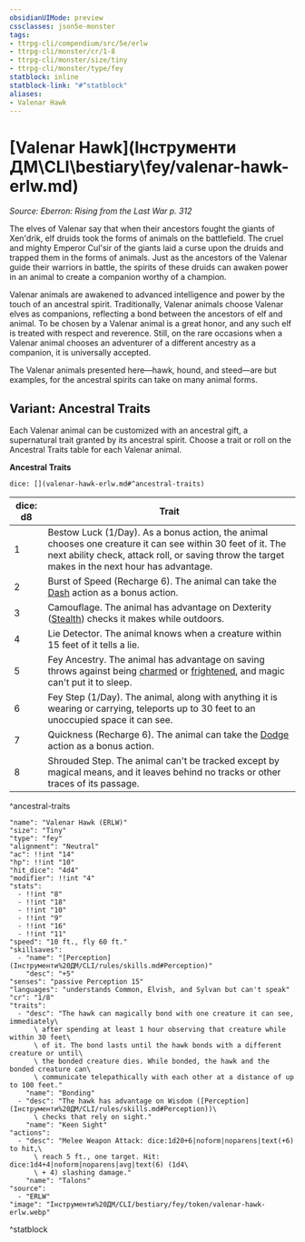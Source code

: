 ```yaml
---
obsidianUIMode: preview
cssclasses: json5e-monster
tags:
- ttrpg-cli/compendium/src/5e/erlw
- ttrpg-cli/monster/cr/1-8
- ttrpg-cli/monster/size/tiny
- ttrpg-cli/monster/type/fey
statblock: inline
statblock-link: "#^statblock"
aliases:
- Valenar Hawk
---
```

# [Valenar Hawk](Інструменти ДМ\CLI\bestiary\fey/valenar-hawk-erlw.md)
*Source: Eberron: Rising from the Last War p. 312*  

The elves of Valenar say that when their ancestors fought the giants of Xen'drik, elf druids took the forms of animals on the battlefield. The cruel and mighty Emperor Cul'sir of the giants laid a curse upon the druids and trapped them in the forms of animals. Just as the ancestors of the Valenar guide their warriors in battle, the spirits of these druids can awaken power in an animal to create a companion worthy of a champion.

Valenar animals are awakened to advanced intelligence and power by the touch of an ancestral spirit. Traditionally, Valenar animals choose Valenar elves as companions, reflecting a bond between the ancestors of elf and animal. To be chosen by a Valenar animal is a great honor, and any such elf is treated with respect and reverence. Still, on the rare occasions when a Valenar animal chooses an adventurer of a different ancestry as a companion, it is universally accepted.

The Valenar animals presented here—hawk, hound, and steed—are but examples, for the ancestral spirits can take on many animal forms.

## Variant: Ancestral Traits

Each Valenar animal can be customized with an ancestral gift, a supernatural trait granted by its ancestral spirit. Choose a trait or roll on the Ancestral Traits table for each Valenar animal.

**Ancestral Traits**

`dice: [](valenar-hawk-erlw.md#^ancestral-traits)`

| dice: d8 | Trait |
|----------|-------|
| 1 | Bestow Luck (1/Day). As a bonus action, the animal chooses one creature it can see within 30 feet of it. The next ability check, attack roll, or saving throw the target makes in the next hour has advantage. |
| 2 | Burst of Speed (Recharge 6). The animal can take the [Dash](Інструменти%20ДМ/CLI/rules/actions.md#Dash) action as a bonus action. |
| 3 | Camouflage. The animal has advantage on Dexterity ([Stealth](Інструменти%20ДМ/CLI/rules/skills.md#Stealth)) checks it makes while outdoors. |
| 4 | Lie Detector. The animal knows when a creature within 15 feet of it tells a lie. |
| 5 | Fey Ancestry. The animal has advantage on saving throws against being [charmed](Інструменти%20ДМ/CLI/rules/conditions.md#Charmed) or [frightened](Інструменти%20ДМ/CLI/rules/conditions.md#Frightened), and magic can't put it to sleep. |
| 6 | Fey Step (1/Day). The animal, along with anything it is wearing or carrying, teleports up to 30 feet to an unoccupied space it can see. |
| 7 | Quickness (Recharge 6). The animal can take the [Dodge](Інструменти%20ДМ/CLI/rules/actions.md#Dodge) action as a bonus action. |
| 8 | Shrouded Step. The animal can't be tracked except by magical means, and it leaves behind no tracks or other traces of its passage. |
^ancestral-traits

```statblock
"name": "Valenar Hawk (ERLW)"
"size": "Tiny"
"type": "fey"
"alignment": "Neutral"
"ac": !!int "14"
"hp": !!int "10"
"hit_dice": "4d4"
"modifier": !!int "4"
"stats":
  - !!int "8"
  - !!int "18"
  - !!int "10"
  - !!int "9"
  - !!int "16"
  - !!int "11"
"speed": "10 ft., fly 60 ft."
"skillsaves":
  - "name": "[Perception](Інструменти%20ДМ/CLI/rules/skills.md#Perception)"
    "desc": "+5"
"senses": "passive Perception 15"
"languages": "understands Common, Elvish, and Sylvan but can't speak"
"cr": "1/8"
"traits":
  - "desc": "The hawk can magically bond with one creature it can see, immediately\
      \ after spending at least 1 hour observing that creature while within 30 feet\
      \ of it. The bond lasts until the hawk bonds with a different creature or until\
      \ the bonded creature dies. While bonded, the hawk and the bonded creature can\
      \ communicate telepathically with each other at a distance of up to 100 feet."
    "name": "Bonding"
  - "desc": "The hawk has advantage on Wisdom ([Perception](Інструменти%20ДМ/CLI/rules/skills.md#Perception))\
      \ checks that rely on sight."
    "name": "Keen Sight"
"actions":
  - "desc": "Melee Weapon Attack: dice:1d20+6|noform|noparens|text(+6) to hit,\
      \ reach 5 ft., one target. Hit: dice:1d4+4|noform|noparens|avg|text(6) (1d4\
      \ + 4) slashing damage."
    "name": "Talons"
"source":
  - "ERLW"
"image": "Інструменти%20ДМ/CLI/bestiary/fey/token/valenar-hawk-erlw.webp"
```
^statblock